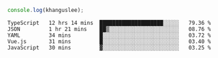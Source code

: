 ```js
console.log(khanguslee);
```

<!--START_SECTION:waka-->
```text
TypeScript   12 hrs 14 mins  ████████████████████░░░░░   79.36 % 
JSON         1 hr 21 mins    ██▒░░░░░░░░░░░░░░░░░░░░░░   08.76 % 
YAML         34 mins         █░░░░░░░░░░░░░░░░░░░░░░░░   03.72 % 
Vue.js       31 mins         █░░░░░░░░░░░░░░░░░░░░░░░░   03.40 % 
JavaScript   30 mins         ▓░░░░░░░░░░░░░░░░░░░░░░░░   03.25 % 
```
<!--END_SECTION:waka-->

<!--
**khanguslee/khanguslee** is a ✨ _special_ ✨ repository because its `README.md` (this file) appears on your GitHub profile.

Here are some ideas to get you started:

- 🔭 I’m currently working on ...
- 🌱 I’m currently learning ...
- 👯 I’m looking to collaborate on ...
- 🤔 I’m looking for help with ...
- 💬 Ask me about ...
- 📫 How to reach me: ...
- 😄 Pronouns: ...
- ⚡ Fun fact: ...
-->
